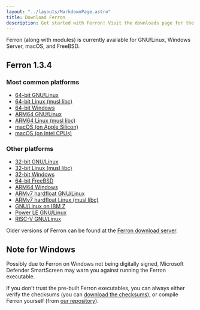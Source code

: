 ```yaml
---
layout: "../layouts/MarkdownPage.astro"
title: Download Ferron
description: Get started with Ferron! Visit the downloads page for the latest stable releases to find your perfect fit!
---
```


Ferron (along with modules) is currently available for GNU/Linux, Windows Server, macOS, and FreeBSD.

## Ferron 1.3.4

### Most common platforms

- [64-bit GNU/Linux](https://downloads.ferronweb.org/1.3.4/ferron-1.3.4-x86_64-unknown-linux-gnu.zip)
- [64-bit Linux (musl libc)](https://downloads.ferronweb.org/1.3.4/ferron-1.3.4-x86_64-unknown-linux-musl.zip)
- [64-bit Windows](https://downloads.ferronweb.org/1.3.4/ferron-1.3.4-x86_64-pc-windows-msvc.zip)
- [ARM64 GNU/Linux](https://downloads.ferronweb.org/1.3.4/ferron-1.3.4-aarch64-unknown-linux-gnu.zip)
- [ARM64 Linux (musl libc)](https://downloads.ferronweb.org/1.3.4/ferron-1.3.4-aarch64-unknown-linux-musl.zip)
- [macOS (on Apple Silicon)](https://downloads.ferronweb.org/1.3.4/ferron-1.3.4-aarch64-apple-darwin.zip)
- [macOS (on Intel CPUs)](https://downloads.ferronweb.org/1.3.4/ferron-1.3.4-x86_64-apple-darwin.zip)

### Other platforms

- [32-bit GNU/Linux](https://downloads.ferronweb.org/1.3.4/ferron-1.3.4-i686-unknown-linux-gnu.zip)
- [32-bit Linux (musl libc)](https://downloads.ferronweb.org/1.3.4/ferron-1.3.4-i686-unknown-linux-musl.zip)
- [32-bit Windows](https://downloads.ferronweb.org/1.3.4/ferron-1.3.4-i686-pc-windows-msvc.zip)
- [64-bit FreeBSD](https://downloads.ferronweb.org/1.3.4/ferron-1.3.4-x86_64-unknown-freebsd.zip)
- [ARM64 Windows](https://downloads.ferronweb.org/1.3.4/ferron-1.3.4-aarch64-pc-windows-msvc.zip)
- [ARMv7 hardfloat GNU/Linux](https://downloads.ferronweb.org/1.3.4/ferron-1.3.4-armv7-unknown-linux-gnueabihf.zip)
- [ARMv7 hardfloat Linux (musl libc)](https://downloads.ferronweb.org/1.3.4/ferron-1.3.4-armv7-unknown-linux-musleabihf.zip)
- [GNU/Linux on IBM Z](https://downloads.ferronweb.org/1.3.4/ferron-1.3.4-s390x-unknown-linux-gnu.zip)
- [Power LE GNU/Linux](https://downloads.ferronweb.org/1.3.4/ferron-1.3.4-powerpc64le-unknown-linux-gnu.zip)
- [RISC-V GNU/Linux](https://downloads.ferronweb.org/1.3.4/ferron-1.3.4-riscv64gc-unknown-linux-gnu.zip)

Older versions of Ferron can be found at the [Ferron download server](https://downloads.ferronweb.org/).

## Note for Windows

Possibly due to Ferron on Windows not being digitally signed, Microsoft Defender SmartScreen may warn you against running the Ferron executable.

If you don't trust the pre-built Ferron executables, you can always either verify the checksums (you can [download the checksums](https://downloads.ferronweb.org/1.3.4/ferron-1.3.4.sha256sum)), or compile Ferron yourself (from [our repository](https://github.com/ferronweb/ferron)).
